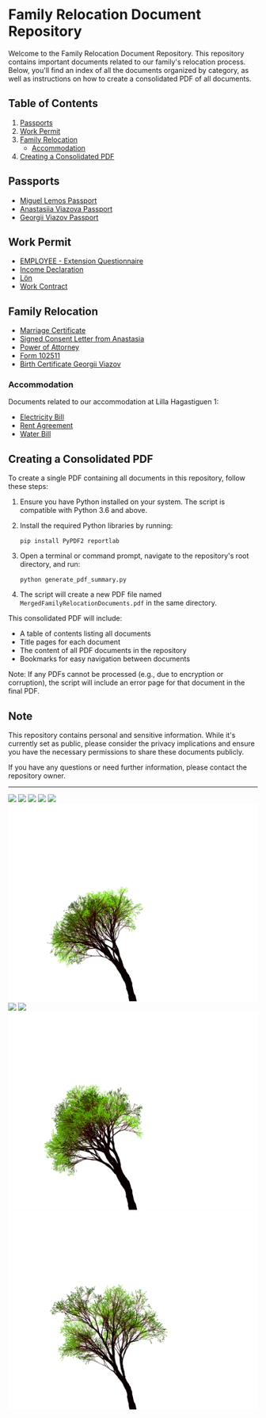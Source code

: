 # Family Relocation Document Repository

Welcome to the Family Relocation Document Repository. This repository contains important documents related to our family's relocation process. Below, you'll find an index of all the documents organized by category, as well as instructions on how to create a consolidated PDF of all documents.

## Table of Contents

1. [Passports](#passports)
2. [Work Permit](#work-permit)
3. [Family Relocation](#family-relocation)
   - [Accommodation](#accommodation)
4. [Creating a Consolidated PDF](#creating-a-consolidated-pdf)

## Passports

- [Miguel Lemos Passport](https://github.com/miguelemosreverte/FamilyRelocation/blob/main/1.%20Passports/1.%20Miguel%20Lemos%20Passport.pdf)
- [Anastasiia Viazova Passport](https://github.com/miguelemosreverte/FamilyRelocation/blob/main/1.%20Passports/2.%20Anastasiia%20Viazova%20Passport.pdf)
- [Georgii Viazov Passport](https://github.com/miguelemosreverte/FamilyRelocation/blob/main/1.%20Passports/3.%20Georgii%20Viazov%20Passport.pdf)

## Work Permit

- [EMPLOYEE - Extension Questionnaire](https://github.com/miguelemosreverte/FamilyRelocation/blob/main/2.%20Work%20Permit/1.%20EMPLOYEE%20-%20Extension%20Questionnaire.pdf)
- [Income Declaration](https://github.com/miguelemosreverte/FamilyRelocation/blob/main/2.%20Work%20Permit/1.%20Income%20Declaration)
- [Lön](https://github.com/miguelemosreverte/FamilyRelocation/blob/main/2.%20Work%20Permit/2.%20L%C3%B6n)
- [Work Contract](https://github.com/miguelemosreverte/FamilyRelocation/blob/main/2.%20Work%20Permit/3.%20Work%20Contract.pdf)

## Family Relocation

- [Marriage Certificate](https://github.com/miguelemosreverte/FamilyRelocation/blob/main/3.%20Family%20Relocation/1.%20Marriage%20Certificate.pdf)
- [Signed Consent Letter from Anastasia](https://github.com/miguelemosreverte/FamilyRelocation/blob/main/3.%20Family%20Relocation/2.%20Signed%20consent%20letter%20from%20Anastasia.pdf)
- [Power of Attorney](https://github.com/miguelemosreverte/FamilyRelocation/blob/main/3.%20Family%20Relocation/3.%20Power%20of%20Attorney%20signed%20by%20Miguel%20Lemos%20and%20Anastasiia%20Viazova.pdf)
- [Form 102511](https://github.com/miguelemosreverte/FamilyRelocation/blob/main/3.%20Family%20Relocation/4.%20Form%20102511.pdf)
- [Birth Certificate Georgii Viazov](https://github.com/miguelemosreverte/FamilyRelocation/blob/main/3.%20Family%20Relocation/5.%20Birth%20Certificate%20Georgii%20Viazov.pdf)

### Accommodation

Documents related to our accommodation at Lilla Hagastiguen 1:

- [Electricity Bill](https://github.com/miguelemosreverte/FamilyRelocation/blob/main/3.%20Family%20Relocation/6.%20Accomodation%20-%20Lilla%20Hagastiguen%201/Electricity%20Bill.pdf)
- [Rent Agreement](https://github.com/miguelemosreverte/FamilyRelocation/blob/main/3.%20Family%20Relocation/6.%20Accomodation%20-%20Lilla%20Hagastiguen%201/Rent%20Agreement.pdf)
- [Water Bill](https://github.com/miguelemosreverte/FamilyRelocation/blob/main/3.%20Family%20Relocation/6.%20Accomodation%20-%20Lilla%20Hagastiguen%201/Water%20Bill.pdf)

## Creating a Consolidated PDF

To create a single PDF containing all documents in this repository, follow these steps:

1. Ensure you have Python installed on your system. The script is compatible with Python 3.6 and above.

2. Install the required Python libraries by running:
   ```
   pip install PyPDF2 reportlab
   ```
   
3. Open a terminal or command prompt, navigate to the repository's root directory, and run:
   ```
   python generate_pdf_summary.py
   ```

4. The script will create a new PDF file named `MergedFamilyRelocationDocuments.pdf` in the same directory.

This consolidated PDF will include:
- A table of contents listing all documents
- Title pages for each document
- The content of all PDF documents in the repository
- Bookmarks for easy navigation between documents

Note: If any PDFs cannot be processed (e.g., due to encryption or corruption), the script will include an error page for that document in the final PDF.

## Note

This repository contains personal and sensitive information. While it's currently set as public, please consider the privacy implications and ensure you have the necessary permissions to share these documents publicly.

If you have any questions or need further information, please contact the repository owner.


-------------


![](https://github.com/miguelemosreverte/Tree/blob/main/Line-000002.png?raw=true)
![](https://github.com/miguelemosreverte/Tree/blob/main/Line-000003.png?raw=true)
![](https://github.com/miguelemosreverte/Tree/blob/main/Line-000004.png?raw=true)
![](https://github.com/miguelemosreverte/Tree/blob/main/Line-000005.png?raw=true)
![](https://github.com/miguelemosreverte/Tree/blob/main/Line-000006.png?raw=true)
![](https://github.com/miguelemosreverte/Tree/blob/main/Line-000007.png?raw=true)
![](https://github.com/miguelemosreverte/Tree/blob/main/Line-000008.png?raw=true)
![](https://github.com/miguelemosreverte/Tree/blob/main/Line-000009.png?raw=true)
![](https://github.com/miguelemosreverte/Tree/blob/main/Line-000010.png?raw=true)
![](https://github.com/miguelemosreverte/Tree/blob/main/Line-000011.png?raw=true)